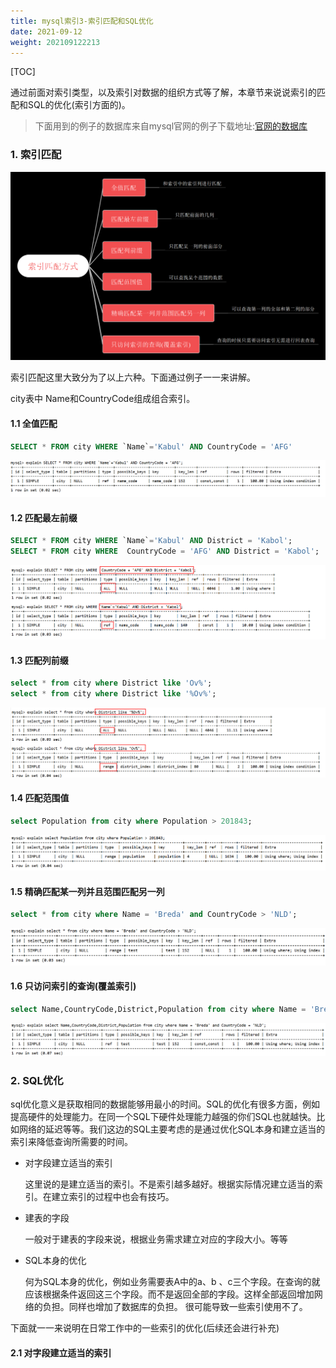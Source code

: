 ```yaml
---
title: mysql索引3-索引匹配和SQL优化
date: 2021-09-12
weight: 202109122213
---
```


[TOC]

通过前面对索引类型，以及索引对数据的组织方式等了解，本章节来说说索引的匹配和SQL的优化(索引方面的)。

> 下面用到的例子的数据库来自mysql官网的例子下载地址:[官网的数据库](https://dev.mysql.com/doc/index-other.html)

### 1. 索引匹配

![](https://github.com/mxsm/picture/blob/main/mysql/%E7%B4%A2%E5%BC%95%E7%9A%84%E5%8C%B9%E9%85%8D%E6%96%B9%E5%BC%8F.png?raw=true)

索引匹配这里大致分为了以上六种。下面通过例子一一来讲解。

city表中 Name和CountryCode组成组合索引。

#### 1.1 全值匹配

```sql
SELECT * FROM city WHERE `Name`='Kabul' AND CountryCode = 'AFG'
```

![](https://github.com/mxsm/picture/blob/main/mysql/%E5%85%A8%E5%80%BC%E5%8C%B9%E9%85%8D.png?raw=true)

#### 1.2 匹配最左前缀

```sql
SELECT * FROM city WHERE `Name`='Kabul' AND District = 'Kabol';
SELECT * FROM city WHERE  CountryCode = 'AFG' AND District = 'Kabol';
```

![](https://github.com/mxsm/picture/blob/main/mysql/%E5%8C%B9%E9%85%8D%E6%9C%80%E5%B7%A6%E5%89%8D%E7%BC%80.png?raw=true)

#### 1.3 匹配列前缀

```sql
select * from city where District like 'Ov%';
select * from city where District like '%Ov%';
```

![](https://github.com/mxsm/picture/blob/main/mysql/%E5%8C%B9%E9%85%8D%E5%88%97%E5%89%8D%E7%BC%80.png?raw=true)

#### 1.4 匹配范围值

```sql
select Population from city where Population > 201843;
```

![](https://github.com/mxsm/picture/blob/main/mysql/%E8%8C%83%E5%9B%B4%E5%8C%B9%E9%85%8D.png?raw=true)

#### 1.5 精确匹配某一列并且范围匹配另一列

```sql
select * from city where Name = 'Breda' and CountryCode > 'NLD';
```

![](https://github.com/mxsm/picture/blob/main/mysql/%E7%B2%BE%E7%A1%AE%E5%8C%B9%E9%85%8D%E6%9F%90%E4%B8%80%E5%88%97%E5%B9%B6%E4%B8%94%E8%8C%83%E5%9B%B4%E5%8C%B9%E9%85%8D%E5%8F%A6%E4%B8%80%E5%88%97.png?raw=true)

#### 1.6 只访问索引的查询(覆盖索引)

```sql
select Name,CountryCode,District,Population from city where Name = 'Breda' and CountryCode = 'NLD';
```

![](https://github.com/mxsm/picture/blob/main/mysql/%E5%8F%AA%E8%AE%BF%E9%97%AE%E7%B4%A2%E5%BC%95%E7%9A%84%E6%9F%A5%E8%AF%A2-%E8%A6%86%E7%9B%96%E7%B4%A2%E5%BC%95.png?raw=true)

### 2. SQL优化

sql优化意义是获取相同的数据能够用最小的时间。SQL的优化有很多方面，例如提高硬件的处理能力。在同一个SQL下硬件处理能力越强的你们SQL也就越快。比如网络的延迟等等。我们这边的SQL主要考虑的是通过优化SQL本身和建立适当的索引来降低查询所需要的时间。

- 对字段建立适当的索引

  这里说的是建立适当的索引。不是索引越多越好。根据实际情况建立适当的索引。在建立索引的过程中也会有技巧。

- 建表的字段

  一般对于建表的字段来说，根据业务需求建立对应的字段大小。等等

- SQL本身的优化

  何为SQL本身的优化，例如业务需要表A中的a、b 、c三个字段。在查询的就应该根据条件返回这三个字段。而不是返回全部的字段。这样全部返回增加网络的负担。同样也增加了数据库的负担。 很可能导致一些索引使用不了。

下面就一一来说明在日常工作中的一些索引的优化(后续还会进行补充)

#### 2.1 对字段建立适当的索引